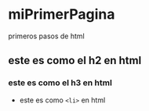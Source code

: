 # miPrimerPagina
primeros pasos de html

## este es como el h2 en html

### este es como el h3 en html

* este es como ``<li>`` en html


